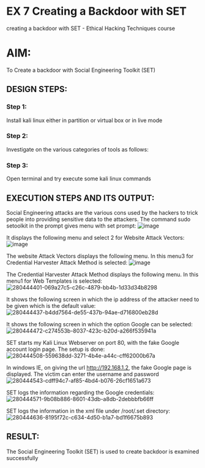 
# EX 7 Creating a Backdoor with SET
creating a backdoor with SET - Ethical Hacking Techniques course

# AIM:
To Create a backdoor with Social Engineering Toolkit (SET)

## DESIGN STEPS:

### Step 1:

Install kali linux either in partition or virtual box or in live mode


### Step 2:

Investigate on the various categories of tools as follows:

### Step 3:

Open terminal and try execute some kali linux commands

## EXECUTION STEPS AND ITS OUTPUT:
Social Engineering attacks are the various cons used by the hackers to trick people into providing sensitive data to the attackers. 
The command sudo setoolkit in the prompt gives menu with set prompt:
![image](https://github.com/Bhargava-Shankar/creating-a-backdoor-with-SET/assets/85554376/8706e0dc-e29e-4e87-91ad-fadd493bc1ce)


It displays the following menu and select 2 for Website Attack Vectors:
![image](https://github.com/Bhargava-Shankar/creating-a-backdoor-with-SET/assets/85554376/c79b4cda-c08e-4493-afc1-434947e57c70)


The website Attack Vectors displays the following menu. In this menu3 for Credential Harvester Attack Method is selected:
![image](https://github.com/Bhargava-Shankar/creating-a-backdoor-with-SET/assets/85554376/b178ac4b-f588-4f5f-aa31-ed61192d4d1c)


The Credential Harvester Attack Method displays the following menu. In this menu1 for Web Templates is selected: ![280444401-069a27c5-c26c-4879-bb4b-1d33d34b8298](https://github.com/Bakkiyalakshmi29/creating-a-backdoor-with-SET/assets/119406233/f0def0a1-6da4-468c-b369-d8247777eb37)

It shows the following screen in which the ip address of the attacker need to be given which is the default value:![280444437-b4dd7564-de55-437b-94ae-d716800eb28d](https://github.com/Bakkiyalakshmi29/creating-a-backdoor-with-SET/assets/119406233/25405d76-1dda-4eb6-ad43-73a944e9118e)

It shows the following screen in which the option Google can be selected:![280444472-c274553b-8037-423c-b20d-a266f535941a](https://github.com/Bakkiyalakshmi29/creating-a-backdoor-with-SET/assets/119406233/20ce9fe5-ad11-4db8-a439-b8dde59a045f)

SET starts my Kali Linux Webserver on port 80, with the fake Google account login page. The setup is done:
![280444508-559638dd-3271-4b4e-a44c-cff62000b67a](https://github.com/Bakkiyalakshmi29/creating-a-backdoor-with-SET/assets/119406233/4c5b7af1-82fb-4f3a-ae44-8de0c9a07b73)

In windows IE, on giving the url http://192.168.1.2, the fake Google page is displayed. The victim can enter the username and password ![280444543-cdff94c7-af85-4bd4-b076-26cf1651a673](https://github.com/Bakkiyalakshmi29/creating-a-backdoor-with-SET/assets/119406233/6a63480f-5342-4ffb-b1c9-2c4f2527f509)

SET logs the information regarding the Google credentials:
![280444571-9b08b886-8601-43db-a8db-2debbbfb66ff](https://github.com/Bakkiyalakshmi29/creating-a-backdoor-with-SET/assets/119406233/ce3e98dc-c84b-4b21-b76a-ac09b623e7d2)

SET logs the information in the xml file under /root/.set directory: ![280444636-8195f72c-c634-4d50-b1a7-bd1f6675b893](https://github.com/Bakkiyalakshmi29/creating-a-backdoor-with-SET/assets/119406233/76566090-9ef4-464c-bff1-f499923519c8)













## RESULT:
The Social Engineering Toolkit (SET) is used to create backdoor is  examined successfully
